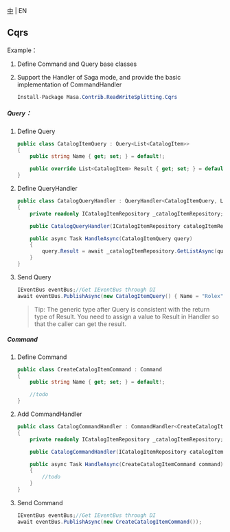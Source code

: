 [中](README.zh-CN.md) | EN

## Cqrs

Example：

1. Define Command and Query base classes
2. Support the Handler of Saga mode, and provide the basic implementation of CommandHandler

   ```C#
   Install-Package Masa.Contrib.ReadWriteSplitting.Cqrs
   ```

##### Query：

1. Define Query

   ```C#
   public class CatalogItemQuery : Query<List<CatalogItem>>
   {
       public string Name { get; set; } = default!;

       public override List<CatalogItem> Result { get; set; } = default!;
   }
   ```

2. Define QueryHandler

   ```C#
   public class CatalogQueryHandler : QueryHandler<CatalogItemQuery, List<CatalogItem>>
   {
       private readonly ICatalogItemRepository _catalogItemRepository;

       public CatalogQueryHandler(ICatalogItemRepository catalogItemRepository) => _catalogItemRepository = catalogItemRepository;

       public async Task HandleAsync(CatalogItemQuery query)
       {
           query.Result = await _catalogItemRepository.GetListAsync(query.Name);
       }
   }
   ```

3. Send Query

   ```c#
   IEventBus eventBus;//Get IEventBus through DI
   await eventBus.PublishAsync(new CatalogItemQuery() { Name = "Rolex" });
   ```

   > Tip: The generic type after Query is consistent with the return type of Result. You need to assign a value to Result in Handler so that the caller can get the result.

##### Command

1. Define Command

   ```c#
   public class CreateCatalogItemCommand : Command
   {
       public string Name { get; set; } = default!;

       //todo
   }
   ```

2. Add CommandHandler

   ```c#
   public class CatalogCommandHandler : CommandHandler<CreateCatalogItemCommand>
   {
       private readonly ICatalogItemRepository _catalogItemRepository;

       public CatalogCommandHandler(ICatalogItemRepository catalogItemRepository) => _catalogItemRepository = catalogItemRepository;

       public async Task HandleAsync(CreateCatalogItemCommand command)
       {
           //todo
       }
   }
   ```

3. Send Command

   ```C#
   IEventBus eventBus;//Get IEventBus through DI
   await eventBus.PublishAsync(new CreateCatalogItemCommand());
   ```